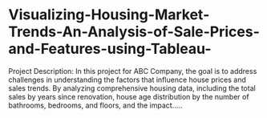 # Visualizing-Housing-Market-Trends-An-Analysis-of-Sale-Prices-and-Features-using-Tableau-
Project Description:  In this project for ABC Company, the goal is to address challenges in understanding the factors that influence house prices and sales trends. By analyzing comprehensive housing data, including the total sales by years since renovation, house age distribution by the number of bathrooms, bedrooms, and floors, and the impact.....
